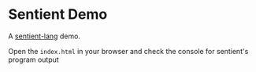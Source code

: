 # Sentient Demo

A [sentient-lang](https://sentient-lang.org/) demo.

Open the `index.html` in your browser and check the console for sentient's program output
